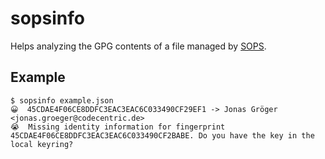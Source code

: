 # sopsinfo

Helps analyzing the GPG contents of a file managed by [SOPS](https://github.com/mozilla/sops/).

## Example

```shell
$ sopsinfo example.json
😀  45CDAE4F06CE8DDFC3EAC3EAC6C033490CF29EF1 -> Jonas Gröger <jonas.groeger@codecentric.de>
😭  Missing identity information for fingerprint 45CDAE4F06CE8DDFC3EAC3EAC6C033490CF2BABE. Do you have the key in the local keyring?
```

